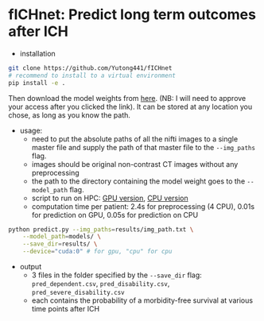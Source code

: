 # fICHnet: Predict long term outcomes after ICH
* installation
```bash
git clone https://github.com/Yutong441/fICHnet
# recommend to install to a virtual environment
pip install -e .
```

Then download the model weights from [here](https://drive.google.com/drive/folders/1i9GzJ47m1qRmAvRjSgJuYUFXpbhK2XR4?usp=sharing).
(NB: I will need to approve your access after you clicked the link).
It can be stored at any location you chose, as long as you know the path.

* usage:
    - need to put the absolute paths of all the nifti images to a single master
    file and supply the path of that master file to the `--img_paths` flag.
    - images should be original non-contrast CT images without any preprocessing
    - the path to the directory containing the model weight goes to the
    `--model_path` flag.
    - script to run on HPC: [GPU version](./test/sample_gpu.sh), [CPU version](./test/sample_cpu.sh)
    - computation time per patient: 2.4s for preprocessing (4 CPU), 0.01s for
    prediction on GPU, 0.05s for prediction on CPU

```bash
python predict.py --img_paths=results/img_path.txt \
    --model_path=models/ \
    --save_dir=results/ \
    --device="cuda:0" # for gpu, "cpu" for cpu
```
    
* output
    - 3 files in the folder specified by the `--save_dir` flag:
    `pred_dependent.csv`, `pred_disability.csv`, `pred_severe_disability.csv`
    - each contains the probability of a morbidity-free survival at various time
    points after ICH
